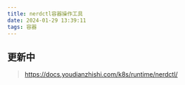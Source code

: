 ```yaml
---
title: nerdctl容器操作工具
date: 2024-01-29 13:39:11
tags: 容器
---
```

## 更新中  
>https://docs.youdianzhishi.com/k8s/runtime/nerdctl/  